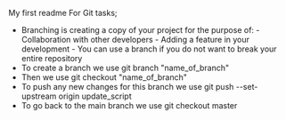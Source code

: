 My first readme
For Git tasks;
- Branching is creating a copy of your project for the purpose of:
      - Collaboration with other developers
      - Adding a feature in your development
      - You can use a branch if you do not want to break your entire repository
- To create a branch we use git branch "name_of_branch"
- Then we use git checkout "name_of_branch"
- To push any new changes for this branch we use git push --set-upstream origin update_script
- To go back to the main branch we use git checkout master
